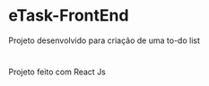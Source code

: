 # eTask-FrontEnd
Projeto desenvolvido para criação de uma to-do list

# 
Projeto feito com React Js
